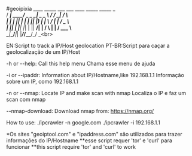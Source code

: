 #geoipixia
  ____ _____ ___ ___ ____ _____  _____    _    <br>
 / ___| ____/ _ \_ _|  _ \_ _\ \/ /_ _|  / \   <br>
| |  _|  _|| | | | || |_) | | \  / | |  / _ \  <br>
| |_| | |__| |_| | ||  __/| | /  \ | | / ___ \ <br>
 \____|_____\___/___|_|  |___/_/\_\___/_/   \_\<br>

EN:Script to track a IP/Host geolocation
PT-BR:Script para caçar a geolocalização de um IP/Host

-h or --help:
  Call this help menu
  Chama esse menu de ajuda

-i or --ipaddr:
  Information about IP/Hostname,like 192.168.1.1
  Informação sobre um IP, como 192.168.1.1

-n or --nmap:
  Locate IP and make scan with nmap
  Localiza o IP e faz um scan com nmap

--nmap-download:
  Download nmap from: https://nmap.org/

How to use:
  ./ipcrawler -n google.com
  ./ipcrawler -i 192.168.1.1

*Os sites "geoiptool.com" e "ipaddress.com" são utilizados para trazer informações do IP/Hostname
**esse script requer 'tor' e 'curl' para funcionar
**this script require 'tor' and 'curl' to work
